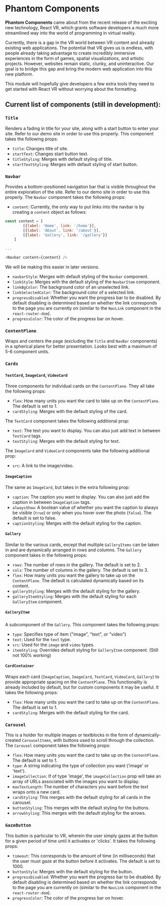 # Phantom Components

**Phantom Components** came about from the recent release of the exciting new technology, React VR, which grants software developers a much more streamlined way into the world of programming in virtual reality. 

Currently, there is a gap in the VR world between VR content and already existing web applications. The potential that VR gives us is endless, with people already taking advantage to create incredibly immersive experiences in the form of games, spatial visualizations, and artistic projects. However, websites remain static, clunky, and uninteractive. Our goal is to bridge this gap and bring the modern web application into this new platform.

This module will hopefully give developers a few extra tools they need to get started with React VR without worrying about the formatting.

## Current list of components (still in development):
### `Title`
Renders a fading in title for your site, along with a start button to enter your site. Refer to our demo site in order to use this properly. This component takes the following props:
- `title`: Changes title of site.
- `startText`: Changes start button text.
- `titleStyling`: Merges with default styling of title.
- `startTextStyling`: Merges with default styling of start button.

### `Navbar`
Provides a bottom-positioned navigation bar that is visible throughout the entire exploration of the site. Refer to our demo site in order to use this properly. The `Navbar` component takes the following props:
- `content`: Currently, the only way to put links into the navbar is by creating a `content` object as follows:

```javascript
const content = [
        [{label: 'Home', link: '/home'}],
        [{label: 'About', link: '/about'}],
        [{label: 'Gallery', link: '/gallery'}]
    ]

...

<Navbar content={content} />
```
We will be making this easier in later versions.

- `navbarStyle`: Merges with default styling of the `Navbar` component.
- `linkStyle`: Merges with the default styling of the `NavbarItem` component.
- `linkBgColor`: The background color of an unselected link.
- `linkSelectedColor`: The background color of a selected link.
- `progressDisabled`: Whether you want the progress bar to be disabled. By default disabling is determined based on whether the link corresponds to the page you are currently on (similar to the `NavLink` component in the `react-router-dom`).
- `progressColor`: The color of the progress bar on hover.

### `ContentPlane`
Wraps and centers the page (excluding the `Title` and `NavBar` components) in a spherical plane for better presentation. Looks best with a maximum of 5-6 component units.

### `Cards`
#### `TextCard`, `ImageCard`, `VideoCard`
Three components for individual cards on the `ContentPlane`. They all take the following props:

- `flex`: How many units you want the card to take up on the `ContentPlane`. The default is set to 1.
- `cardStyling`: Merges with the default styling of the card.

The `TextCard` component takes the following additional prop:
- `text`: The text you want to display. You can also just add text in between `TextCard` tags.
- `textStyling`: Merges with the default styling for text.

The `ImageCard` and `VideoCard` components take the following additional prop:
- `src`: A link to the image/video.
#### `ImageCaption`
The same as `ImageCard`, but takes in the extra following prop:
- `caption`: The caption you want to display. You can also just add the caption in between `ImageCaption` tags.
- `alwaysShow`: A boolean value of whether you want the caption to always be visible (`true`) or only when you hover over the photo (`false`). The default is set to false.
- `captionStyling`: Merges with the default styling for the caption.
#### `Gallery`
Similar to the various cards, except that multiple `GalleryItems` can be taken in and are dynamically arranged in rows and columns. The `Gallery` component takes in the following props:
- `rows`: The number of rows in the gallery. The default is set to 2.
- `cols`: The number of columns in the gallery. The default is set to 3.
- `flex`: How many units you want the gallery to take up on the `ContentPlane`. The default is calculated dynamically based on its content.
- `galleryStyling`: Merges with the default styling for the gallery.
- `galleryItemStyling`: Merges with the default styling for each `GalleryItem` component.
##### `GalleryItem`
A subcomponent of the `Gallery`. This component takes the following props:
- `type`: Specifies type of item ("image", "text", or "video")
- `text`: Used for the `text` type.
- `src`: Used for the `image` and `video` types.
- `itemStyling`: Overrides default styling for `GalleryItem` component. (Still not 100% working)
#### `CardContainer`
Wraps each card (`ImageCaption`, `ImageCard`, `TextCard`, `VideoCard`, `Gallery`) to provide appropriate spacing on the `ContentPlane`. This functionality is already included by default, but for custom components it may be useful. It takes the following props:
- `flex`: How many units you want the card to take up on the `ContentPlane`. The default is set to 1.
- `cardStyling`: Merges with the default styling for the card.

### `Carousel`
This is a holder for multiple images or textblocks in the form of dynamically-created `CarouselItems`, with buttons used to scroll through the collection. The `Carousel` component takes the following props:

- `flex`: How many units you want the card to take up on the `ContentPlane`. The default is set to 1.
- `type`: A string indicating the type of collection you want ('image' or 'text').
- `imageCollection`: If of type 'image', the `imageCollection` prop will take an array of URLs associated with the images you want to display.
- `maxTextLength`: The number of characters you want before the text wraps onto a new card.
- `cardStyling`: This merges with the default styling for all cards in the carousel.
- `buttonStyling`: This merges with the default styling for the buttons.
- `arrowStyling`: This merges with the default styling for the arrows.

### `GazeButton`
This button is particular to VR, wherein the user simply gazes at the button for a given period of time until it activates or 'clicks'. It takes the following props:
- `timeout`: This corresponds to the amount of time (in milliseconds) that the user must gaze at the button before it activates. The default is set to 1000.
- `buttonStyle`: Merges with the default styling for the button.
- `progressDisabled`: Whether you want the progress bar to be disabled. By default disabling is determined based on whether the link corresponds to the page you are currently on (similar to the `NavLink` component in the `react-router-dom`).
- `progressColor`: The color of the progress bar on hover.